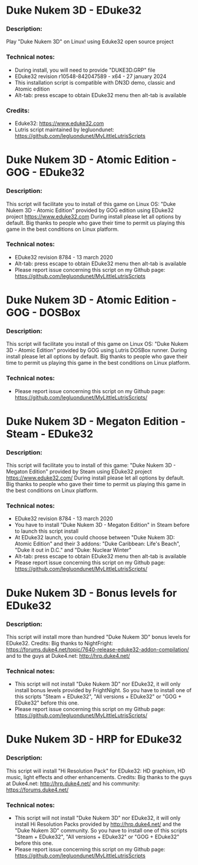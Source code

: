 # Duke Nukem 3D - EDuke32
### Description:
Play "Duke Nukem 3D" on Linux! using Eduke32 open source project
### Technical notes:
- During install, you will need to provide "DUKE3D.GRP" file
- EDuke32 revision r10548-842047589 - x64 - 27 january 2024
- This installation script is compatible with DN3D demo, classic and Atomic edition
- Alt-tab: press escape to obtain EDuke32 menu then alt-tab is available
### Credits:
- Eduke32: https://www.eduke32.com
- Lutris script maintained by legluondunet: https://github.com/legluondunet/MyLittleLutrisScripts


# Duke Nukem 3D - Atomic Edition - GOG - EDuke32
### Description:
This script will facilitate you to install of this game on Linux OS: "Duke Nukem 3D - Atomic Edition" provided by GOG edition using EDuke32 project https://www.eduke32.com
During install please let all options by default.
Big thanks to people who gave their time to permit us playing this game in the best conditions on Linux platform.
### Technical notes:
- EDuke32 revision 8784 - 13 march 2020
- Alt-tab: press escape to obtain EDuke32 menu then alt-tab is available
- Please report issue concerning this script on my Github page:
https://github.com/legluondunet/MyLittleLutrisScripts


# Duke Nukem 3D - Atomic Edition - GOG - DOSBox
### Description:
This script will facilitate you install of this game on Linux OS:
"Duke Nukem 3D - Atomic Edition" provided by GOG using Lutris DOSBox runner.
During install please let all options by default.
Big thanks to people who gave their time to permit us playing this game in the best conditions on Linux platform.
### Technical notes:
- Please report issue concerning this script on my Github page:
https://github.com/legluondunet/MyLittleLutrisScripts/


# Duke Nukem 3D - Megaton Edition - Steam - EDuke32
### Description:
This script will facilitate you to install of this game:
"Duke Nukem 3D - Megaton Edition" provided by Steam using EDuke32 project https://www.eduke32.com/
During install please let all options by default.
Big thanks to people who gave their time to permit us playing this game in the best conditions on Linux platform.
### Technical notes:
- EDuke32 revision 8784 - 13 march 2020
- You have to install "Duke Nukem 3D - Megaton Edition" in Steam before to launch this script install
- At EDuke32 launch, you could choose between "Duke Nukem 3D: Atomic Edition" and their 3 addons: "Duke Caribbean: Life's Beach", "Duke it out in D.C." and  "Duke: Nuclear Winter"
- Alt-tab: press escape to obtain EDuke32 menu then alt-tab is available
- Please report issue concerning this script on my Github page:
https://github.com/legluondunet/MyLittleLutrisScripts/


# Duke Nukem 3D - Bonus levels for EDuke32
### Description:
This script will install more than hundred "Duke Nukem 3D" bonus levels for EDuke32.
Credits:
Big thanks to NightFright: 
https://forums.duke4.net/topic/7640-release-eduke32-addon-compilation/
and to the guys at Duke4.net:
http://hrp.duke4.net/
### Technical notes:
- This script will not install "Duke Nukem 3D" nor EDuke32, it will only install bonus levels provided by FrightNight. So you have to install one of this scripts "Steam + EDuke32", "All versions + EDuke32" or "GOG + EDuke32" before this one.
- Please report issue concerning this script on my Github page:
https://github.com/legluondunet/MyLittleLutrisScripts/

# Duke Nukem 3D - HRP for EDuke32
### Description:
This script will install "Hi Resolution Pack" for EDuke32: HD graphism, HD music, light effects and other enhancements.
Credits:
Big thanks to the guys at Duke4.net:
http://hrp.duke4.net/
and his community:
https://forums.duke4.net/
### Technical notes:
- This script will not install "Duke Nukem 3D" nor EDuke32, it will only install Hi Resolution Packs provided by http://hrp.duke4.net/ and the "Duke Nukem 3D" community. So you have to install one of this scripts "Steam + EDuke32", "All versions + EDuke32" or "GOG + EDuke32" before this one.
- Please report issue concerning this script on my Github page:
https://github.com/legluondunet/MyLittleLutrisScripts

